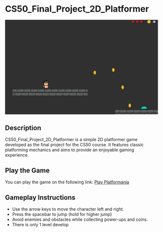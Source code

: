 # CS50_Final_Project_2D_Platformer

![Platformania](Screenshot.png)

## Description
CS50_Final_Project_2D_Platformer is a simple 2D platformer game developed as the final project for the CS50 course. It features classic platforming mechanics and aims to provide an enjoyable gaming experience.

## Play the Game
You can play the game on the following link: [Play Platformania](https://karlji.itch.io/platformania)

## Gameplay Instructions
- Use the arrow keys to move the character left and right.
- Press the spacebar to jump (hold for higher jump)
- Avoid enemies and obstacles while collecting power-ups and coins.
- There is only 1 level develop

